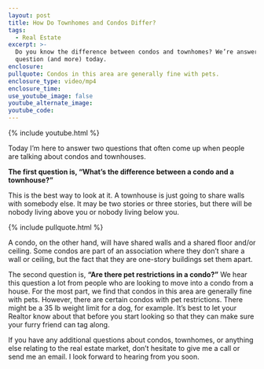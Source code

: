 ```yaml
---
layout: post
title: How Do Townhomes and Condos Differ?
tags:
  - Real Estate
excerpt: >-
  Do you know the difference between condos and townhomes? We’re answering that
  question (and more) today.
enclosure:
pullquote: Condos in this area are generally fine with pets.
enclosure_type: video/mp4
enclosure_time:
use_youtube_image: false
youtube_alternate_image:
youtube_code:
---
```


{% include youtube.html %}

Today I’m here to answer two questions that often come up when people are talking about condos and townhouses.

**The first question is, “What’s the difference between a condo and a townhouse?”**

This is the best way to look at it. A townhouse is just going to share walls with somebody else. It may be two stories or three stories, but there will be nobody living above you or nobody living below you.

{% include pullquote.html %}

A condo, on the other hand, will have shared walls and a shared floor and/or ceiling. Some condos are part of an association where they don’t share a wall or ceiling, but the fact that they are one-story buildings set them apart.

The second question is, **“Are there pet restrictions in a condo?”** We hear this question a lot from people who are looking to move into a condo from a house. For the most part, we find that condos in this area are generally fine with pets. However, there are certain condos with pet restrictions. There might be a 35 lb weight limit for a dog, for example. It’s best to let your Realtor know about that before you start looking so that they can make sure your furry friend can tag along.

If you have any additional questions about condos, townhomes, or anything else relating to the real estate market, don’t hesitate to give me a call or send me an email. I look forward to hearing from you soon.